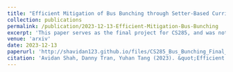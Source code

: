 ```yaml
---
title: "Efficient Mitigation of Bus Bunching through Setter-Based Curriculum Learning"
collection: publications
permalink: /publication/2023-12-13-Efficient-Mitigation-Bus-Bunching
excerpt: 'This paper serves as the final project for CS285, and was not submitted to any conference for review'
venue: 'arxiv'
date: 2023-12-13
paperurl: 'http://shavidan123.github.io/files/CS285_Bus_Bunching_Final_Project.pdf'
citation: 'Avidan Shah, Danny Tran, Yuhan Tang (2023). &quot;Efficient Mitigation of Bus Bunching through Setter-Based Curriculum Learning.&quot;'
---
```

